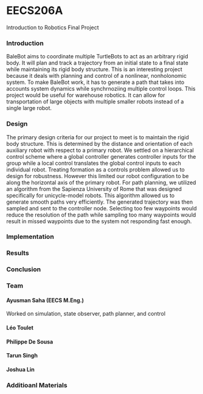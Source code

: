 # EECS206A
Introduction to Robotics Final Project

### Introduction
BaleBot aims to coordinate multiple TurtleBots to act as an arbitrary rigid body. It will plan and track a trajectory from an initial state to a final state while maintaining its rigid body structure. This is an interesting project because it deals with planning and control of a nonlinear, nonholonomic system. To make BaleBot work, it has to generate a path that takes into accounts system dynamics while synchrnoziing multiple control loops. This project would be useful for warehouse robotics. It can allow for transportation of large objects with multiple smaller robots instead of a single large robot.

### Design
The primary design criteria for our project to meet is to maintain the rigid body structure. This is determined by the distance and orientation of each auxiliary robot with respect to a primary robot. We settled on a hierarchical control scheme where a global controller generates controller inputs for the group while a local control translates the global control inputs to each individual robot. Treating formation as a controls problem allowed us to design for robustness. However this limited our robot configuration to be along the horizontal axis of the primary robot. For path planning, we utilized an algorithm from the Sapienza University of Rome that was designed specifically for unicycle-model robots. This algorithm allowed us to generate smooth paths very efficiently. The generated trajectory was then sampled and sent to the controller node. Selecting too few waypoints would reduce the resolution of the path while sampling too many waypoints would result in missed waypoints due to the system not responding fast enough.

### Implementation
### Results
### Conclusion
### Team
#### Ayusman Saha (EECS M.Eng.)
Worked on simulation, state observer, path planner, and control
#### Léo Toulet
#### Philippe De Sousa
#### Tarun Singh
#### Joshua Lin

### Additioanl Materials
